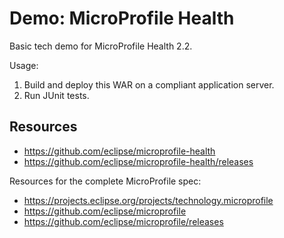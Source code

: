 # Demo: MicroProfile Health

Basic tech demo for MicroProfile Health 2.2.

Usage:

 1. Build and deploy this WAR on a compliant application server.
 1. Run JUnit tests.

## Resources

 * <https://github.com/eclipse/microprofile-health>
 * <https://github.com/eclipse/microprofile-health/releases>

Resources for the complete MicroProfile spec:

 * <https://projects.eclipse.org/projects/technology.microprofile>
 * <https://github.com/eclipse/microprofile>
 * <https://github.com/eclipse/microprofile/releases>
